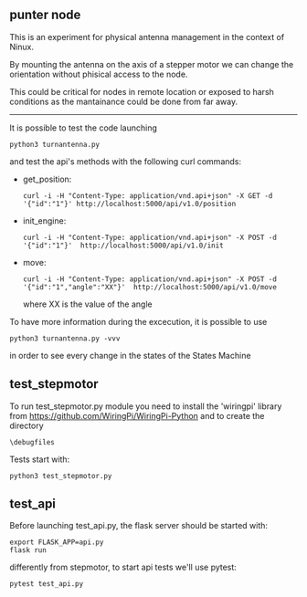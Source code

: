 punter node
-----------

This is an experiment for physical antenna management in the context of Ninux.

By mounting the antenna on the axis of a stepper motor we can change the orientation
without phisical access to the node.

This could be critical for nodes in remote location or exposed to harsh conditions as
the mantainance could be done from far away.

-----------
It is possible to test the code launching

~~~
python3 turnantenna.py
~~~

and test the api's methods with the following curl commands:

* get_position:
  ~~~~
  curl -i -H "Content-Type: application/vnd.api+json" -X GET -d '{"id":"1"}' http://localhost:5000/api/v1.0/position
  ~~~~

* init_engine:
  ~~~~
  curl -i -H "Content-Type: application/vnd.api+json" -X POST -d '{"id":"1"}'  http://localhost:5000/api/v1.0/init
  ~~~~

* move:
  ~~~~
  curl -i -H "Content-Type: application/vnd.api+json" -X POST -d '{"id":"1","angle":"XX"}'  http://localhost:5000/api/v1.0/move
  ~~~~
  where XX is the value of the angle

To have more information during the excecution, it is possible to use

~~~
python3 turnantenna.py -vvv
~~~

in order to see every change in the states of the States Machine

test_stepmotor
--------------
To run test_stepmotor.py module you need to install the 'wiringpi' library from https://github.com/WiringPi/WiringPi-Python
and to create the directory

~~~
\debugfiles
~~~

Tests start with:

~~~
python3 test_stepmotor.py
~~~

test_api
--------
Before launching test_api.py, the flask server should be started with:

~~~
export FLASK_APP=api.py
flask run
~~~

differently from stepmotor, to start api tests we'll use pytest:

~~~
pytest test_api.py
~~~